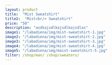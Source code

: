 ```yaml
---
layout: product
title:  "Mist Sweatshirt"
title2:  "Mist<br/> Sweatshirt"
price: "50"
description: "asdkajsdlkajsdlkajsdlas"
image1: "/labadiena/img/mist-sweatshirt-1.jpg"
image2: "/labadiena/img/mist-sweatshirt-2.jpg"
image3: "/labadiena/img/mist-sweatshirt-3.jpg"
image4: "/labadiena/img/mist-sweatshirt-4.jpg"
image5: "/labadiena/img/maist-sweatshirt-5.jpg"
filter: /shop/man/ /shop/sweaters/
---
```

